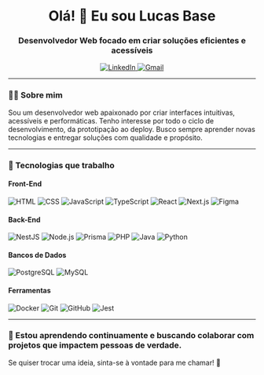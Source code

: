 <!--
**LucasBPPereira/LucasBPPereira** is a ✨ _special_ ✨ repository because its `README.md` (this file) appears on your GitHub profile.

Here are some ideas to get you started:

- 🔭 I’m currently working on ...
- 🌱 I’m currently learning ...
- 👯 I’m looking to collaborate on ...
- 🤔 I’m looking for help with ...
- 💬 Ask me about ...
- 📫 How to reach me: ...
- 😄 Pronouns: ...
- ⚡ Fun fact: ...
-->


<h1 align="center">Olá! 👋 Eu sou Lucas Base</h1>
<h3 align="center">Desenvolvedor Web focado em criar soluções eficientes e acessíveis</h3>

<p align="center">
  <a href="https://www.linkedin.com/in/lucas-base04/" target="_blank">
    <img src="https://img.shields.io/badge/LinkedIn-0077B5?style=flat-square&logo=linkedin&logoColor=white" alt="LinkedIn">
  </a>
  <a href="mailto:lucas.base29@gmail.com">
    <img src="https://img.shields.io/badge/E--mail-D14836?style=flat-square&logo=gmail&logoColor=white" alt="Gmail">
  </a>
<!--   <a href="https://seuportfólio.com" target="_blank">
    <img src="https://img.shields.io/badge/Portfólio-000?style=flat-square&logo=vercel&logoColor=white" alt="Portfólio">
  </a> -->
</p>

---

### 👨‍💻 Sobre mim

Sou um desenvolvedor web apaixonado por criar interfaces intuitivas, acessíveis e performáticas. Tenho interesse por todo o ciclo de desenvolvimento, da prototipação ao deploy. Busco sempre aprender novas tecnologias e entregar soluções com qualidade e propósito.

---

### 🧰 Tecnologias que trabalho

#### Front-End
![HTML](https://img.shields.io/badge/-HTML5-E34F26?logo=html5&logoColor=white&style=flat-square)
![CSS](https://img.shields.io/badge/-CSS3-1572B6?logo=css3&logoColor=white&style=flat-square)
![JavaScript](https://img.shields.io/badge/-JavaScript-F7DF1E?logo=javascript&logoColor=black&style=flat-square)
![TypeScript](https://img.shields.io/badge/-TypeScript-3178C6?logo=typescript&logoColor=white&style=flat-square)
![React](https://img.shields.io/badge/-React-61DAFB?logo=react&logoColor=black&style=flat-square)
![Next.js](https://img.shields.io/badge/-Next.js-000?logo=next.js&logoColor=white&style=flat-square)
![Figma](https://img.shields.io/badge/-Figma-F24E1E?logo=figma&logoColor=white&style=flat-square)

#### Back-End
![NestJS](https://img.shields.io/badge/-NestJS-E0234E?logo=nestjs&logoColor=white&style=flat-square)
![Node.js](https://img.shields.io/badge/-Node.js-339933?logo=node.js&logoColor=white&style=flat-square)
![Prisma](https://img.shields.io/badge/-Prisma-2D3748?logo=prisma&logoColor=white&style=flat-square)
![PHP](https://img.shields.io/badge/-PHP-777BB4?logo=php&logoColor=white&style=flat-square)
![Java](https://img.shields.io/badge/-Java-007396?logo=java&logoColor=white&style=flat-square)
![Python](https://img.shields.io/badge/-Python-3776AB?logo=python&logoColor=white&style=flat-square)

#### Bancos de Dados
![PostgreSQL](https://img.shields.io/badge/-PostgreSQL-4169E1?logo=postgresql&logoColor=white&style=flat-square)
![MySQL](https://img.shields.io/badge/-MySQL-4479A1?logo=mysql&logoColor=white&style=flat-square)

#### Ferramentas
![Docker](https://img.shields.io/badge/-Docker-2496ED?logo=docker&logoColor=white&style=flat-square)
![Git](https://img.shields.io/badge/-Git-F05032?logo=git&logoColor=white&style=flat-square)
![GitHub](https://img.shields.io/badge/-GitHub-181717?logo=github&logoColor=white&style=flat-square)
![Jest](https://img.shields.io/badge/-Jest-C21325?logo=jest&logoColor=white&style=flat-square)

---

### 🚀 Estou aprendendo continuamente e buscando colaborar com projetos que impactem pessoas de verdade.

Se quiser trocar uma ideia, sinta-se à vontade para me chamar! 🤝

